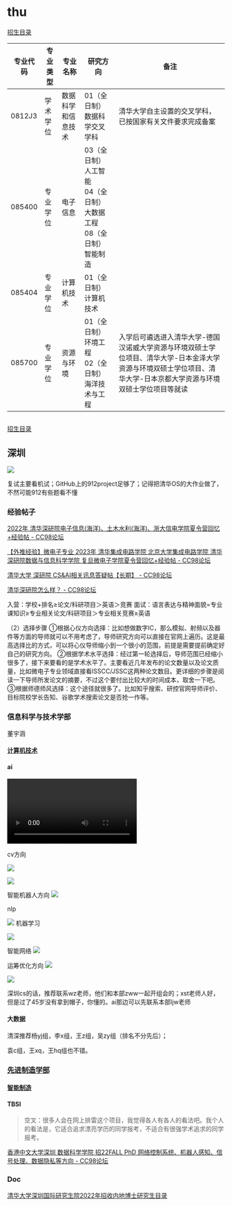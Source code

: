 # thu

[招生目录](https://yzbm.tsinghua.edu.cn/publish/s01/s0103/detail/67cb3fbf-3bd2-47e1-b29a-e3ad09432625/1?yxsdm=599&zslx=%271%27)



| 专业代码 | 专业类型 | 专业名称 | 研究方向 | 备注 |
|----------|----------|----------|-----------|------|
| 0812J3 | 学术学位 | 数据科学和信息技术 | 01（全日制）数据科学交叉学科 | 清华大学自主设置的交叉学科，已按国家有关文件要求完成备案 |
| 085400 | 专业学位 | 电子信息 | 03（全日制）人工智能<br>04（全日制）大数据工程<br>08（全日制）智能制造 | |
| 085404 | 专业学位 | 计算机技术 | 01（全日制）计算机技术 | |
| 085700 | 专业学位 | 资源与环境 | 01（全日制）环境工程<br>02（全日制）海洋技术与工程 | 入学后可遴选进入清华大学-德国汉诺威大学资源与环境双硕士学位项目、清华大学-日本金泽大学资源与环境双硕士学位项目、清华大学-日本京都大学资源与环境双硕士学位项目等就读 |

## 
[招生目录](https://yzbm.tsinghua.edu.cn/publish/s01/s0103/detail/67cb3fbf-3bd2-47e1-b29a-e3ad09432625/1?yxsdm=016&zslx=%271%27)



## 深圳


![](https://philfan-pic.oss-cn-beijing.aliyuncs.com/img/20250205113519439.png)

复试主要看机试；GitHub上的912project足够了；记得把清华OS的大作业做了，不然可能912有些题看不懂





### 经验帖子
[2022年 清华深研院电子信息(海洋)、土木水利(海洋)、浙大信电学院夏令营回忆+经验帖 - CC98论坛](http://www-cc98-org-s.webvpn.zju.edu.cn:8001/topic/5377204)

[【外推经验】微电子专业 2023年 清华集成电路学院 北京大学集成电路学院 清华深研院数据与信息科学学院 复旦微电子学院夏令营回忆+经验帖 - CC98论坛](http://www-cc98-org-s.webvpn.zju.edu.cn:8001/topic/5716284)

[清华大学 深研院 CS&AI相关讯息答疑帖【长期】 - CC98论坛](http://www-cc98-org-s.webvpn.zju.edu.cn:8001/topic/5100034/1#1)


[清华深研院怎么样？ - CC98论坛](http://www-cc98-org-s.webvpn.zju.edu.cn:8001/topic/5300893/1#1)



入营：学校+排名≥论文/科研项目＞英语＞竞赛
面试：语言表达与精神面貌=专业课知识≥专业相关论文/科研项目＞专业相关竞赛≥英语


（2）选择步骤
①根据心仪方向选择：比如想做数字IC，那么模拟、射频以及器件等方面的导师就可以不用考虑了，导师研究方向可以直接在官网上遍历。这是最高选择比的方式，可以将心仪导师缩小到一个很小的范围，前提是需要提前确定好自己的研究方向。
②根据学术水平选择：经过第一轮选择后，导师范围已经缩小很多了，接下来要看的是学术水平了。主要看近几年发布的论文数量以及论文质量，比如微电子专业领域直接看ISSCC/JSSC这两种论文数目。更详细的步骤是阅读一下导师所发论文的摘要，不过这个要付出比较大的时间成本，取舍一下吧。
③根据师德师风选择：这个途径就很多了。比如知乎搜索、研控官网导师评价、目标院校学长告知、谷歌学术搜索论文是否抢一作等。



### 信息科学与技术学部
董宇涵
#### [计算机技术](https://www.sigs.tsinghua.edu.cn/2020/0922/c1053a20863/page.htm)

#### ai
![video](https://www.sigs.tsinghua.edu.cn/_upload/article/videos/9d/38/85d4416d4ee3b39b33e2f38f1d06/6afe4b71-82ca-4e61-b3c3-c98580d68d1c-B.mp4)

cv方向

![](https://philfan-pic.oss-cn-beijing.aliyuncs.com/img/20250205115659859.png)

![](https://philfan-pic.oss-cn-beijing.aliyuncs.com/img/20250205115714851.png)

智能机器人方向
![](https://philfan-pic.oss-cn-beijing.aliyuncs.com/img/20250205115755202.png)

nlp

![](https://philfan-pic.oss-cn-beijing.aliyuncs.com/img/20250205115806942.png)
机器学习

![](https://philfan-pic.oss-cn-beijing.aliyuncs.com/img/20250205120049130.png)

智能网络
![](https://philfan-pic.oss-cn-beijing.aliyuncs.com/img/20250205120111990.png)

运筹优化方向
![](https://philfan-pic.oss-cn-beijing.aliyuncs.com/img/20250205120125142.png)


![](https://philfan-pic.oss-cn-beijing.aliyuncs.com/img/20250217212227352.png)


深圳cs的话，推荐联系wz老师，他们和本部zww一起开组会的；xst老师人好，但是过了45岁没有拿到帽子，你懂的。ai那边可以先联系本部ljw老师


#### 大数据
清深推荐杨yj组，李x组，王z组，吴zy组（排名不分先后）；

袁c组，王xq，王hq组也不错。
### [先进制造学部](https://www.sigs.tsinghua.edu.cn/2021/0701/c3761a25777/page.htm)

#### [智能制造](https://www.sigs.tsinghua.edu.cn/2020/0922/c1053a20872/page.htm)

#### TBSI
> 空叉：很多人会在网上排雷这个项目，我觉得各人有各人的看法吧。我个人的看法是，它适合追求漂亮学历的同学报考，不适合有很强学术追求的同学报考。

[香港中文大学深圳 数据科学学院 招22FALL PhD 网络控制系统、机器人感知、信号处理、数据隐私等方向 - CC98论坛](http://www-cc98-org-s.webvpn.zju.edu.cn:8001/topic/5208110)
### Doc
[清华大学深圳国际研究生院2022年招收内地博士研究生目录](https://www.sigs.tsinghua.edu.cn/2021/0813/c118a28838/page.htm)